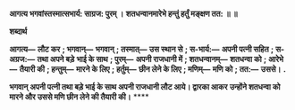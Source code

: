 **आगत्य भगवांस्तस्मात्सभार्य: साग्रज: पुरम् ।** **शतधन्वानमारेभे हन्तुं हर्तुं मङ्क्षण तत: ॥ ॥** 

**शब्दार्थ** 

**आगत्य—** **लौट कर** **; भगवान्—** **भगवान्** **; तस्मात्—** **उस स्थान से** **; स-भार्य:—** **अपनी पत्नी सहित** **; स-अग्रज:—** **तथा अपने बड़े** **भाई के साथ** **; पुरम्—** **अपनी राजधानी में** **; शतधन्वानम्—** **शतधन्वा को** **; आरेभे—** **तैयारी की** **; हन्तुम्—** **मारने के लिए** **; हर्तुम्—** **छीन लेने के लिए** **; मणिम्—** **मणि को** **; तत:—** **उससे।** **.** 

**भगवान् अपनी पत्नी तथा बड़े भाई के साथ अपनी राजधानी लौट आये। द्वारका आकर** **उन्होंने शतधन्वा को मारने और उससे मणि छीन लेने की तैयारी की।** **** 